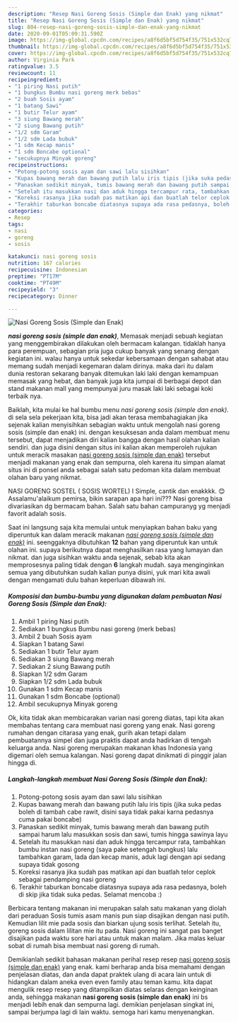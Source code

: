 ```yaml
---
description: "Resep Nasi Goreng Sosis (Simple dan Enak) yang nikmat"
title: "Resep Nasi Goreng Sosis (Simple dan Enak) yang nikmat"
slug: 804-resep-nasi-goreng-sosis-simple-dan-enak-yang-nikmat
date: 2020-09-01T05:09:31.590Z
image: https://img-global.cpcdn.com/recipes/a8f6d5bf5d754f35/751x532cq70/nasi-goreng-sosis-simple-dan-enak-foto-resep-utama.jpg
thumbnail: https://img-global.cpcdn.com/recipes/a8f6d5bf5d754f35/751x532cq70/nasi-goreng-sosis-simple-dan-enak-foto-resep-utama.jpg
cover: https://img-global.cpcdn.com/recipes/a8f6d5bf5d754f35/751x532cq70/nasi-goreng-sosis-simple-dan-enak-foto-resep-utama.jpg
author: Virginia Park
ratingvalue: 3.5
reviewcount: 11
recipeingredient:
- "1 piring Nasi putih"
- "1 bungkus Bumbu nasi goreng merk bebas"
- "2 buah Sosis ayam"
- "1 batang Sawi"
- "1 butir Telur ayam"
- "3 siung Bawang merah"
- "2 siung Bawang putih"
- "1/2 sdm Garam"
- "1/2 sdm Lada bubuk"
- "1 sdm Kecap manis"
- "1 sdm Boncabe optional"
- "secukupnya Minyak goreng"
recipeinstructions:
- "Potong-potong sosis ayam dan sawi lalu sisihkan"
- "Kupas bawang merah dan bawang putih lalu iris tipis (jika suka pedas boleh di tambah cabe rawit, disini saya tidak pakai karna pedasnya cuma pakai boncabe)"
- "Panaskan sedikit minyak, tumis bawang merah dan bawang putih sampai harum lalu masukkan sosis dan sawi, tumis hingga sawinya layu"
- "Setelah itu masukkan nasi dan aduk hingga tercampur rata, tambahkan bumbu instan nasi goreng (saya pake setengah bungkus) lalu tambahkan garam, lada dan kecap manis, aduk lagi dengan api sedang supaya tidak gosong"
- "Koreksi rasanya jika sudah pas matikan api dan buatlah telor ceplok sebagai pendamping nasi goreng"
- "Terakhir taburkan boncabe diatasnya supaya ada rasa pedasnya, boleh di skip jika tidak suka pedas. Selamat mencoba :)"
categories:
- Resep
tags:
- nasi
- goreng
- sosis

katakunci: nasi goreng sosis 
nutrition: 167 calories
recipecuisine: Indonesian
preptime: "PT17M"
cooktime: "PT49M"
recipeyield: "3"
recipecategory: Dinner

---
```



![Nasi Goreng Sosis (Simple dan Enak)](https://img-global.cpcdn.com/recipes/a8f6d5bf5d754f35/751x532cq70/nasi-goreng-sosis-simple-dan-enak-foto-resep-utama.jpg)

<b><i>nasi goreng sosis (simple dan enak)</i></b>, Memasak menjadi sebuah kegiatan yang menggembirakan dilakukan oleh bermacam kalangan. tidaklah hanya para perempuan, sebagian pria juga cukup banyak yang senang dengan kegiatan ini. walau hanya untuk sekedar kebersamaan dengan sahabat atau memang sudah menjadi kegemaran dalam dirinya. maka dari itu dalam dunia restoran sekarang banyak ditemukan laki laki dengan kemampuan memasak yang hebat, dan banyak juga kita jumpai di berbagai depot dan stand makanan mall yang mempunyai juru masak laki laki sebagai koki terbaik nya.

Baiklah, kita mulai ke hal bumbu menu <i>nasi goreng sosis (simple dan enak)</i>. di sela sela pekerjaan kita, bisa jadi akan terasa membahagiakan jika sejenak kalian menyisihkan sebagian waktu untuk mengolah nasi goreng sosis (simple dan enak) ini. dengan kesuksesan anda dalam membuat menu tersebut, dapat menjadikan diri kalian bangga dengan hasil olahan kalian sendiri. dan juga disini dengan situs ini kalian akan memperoleh rujukan untuk meracik masakan <u>nasi goreng sosis (simple dan enak)</u> tersebut menjadi makanan yang enak dan sempurna, oleh karena itu simpan alamat situs ini di ponsel anda sebagai salah satu pedoman kita dalam membuat olahan baru yang nikmat.

NASI GORENG SOSTEL ( SOSIS WORTEL) I Simple, cantik dan enakkkk. 😊 Assalamu&#39;alaikum pemirsa, bikin sarapan apa hari ini??? Nasi goreng bisa divariasikan dg bermacam bahan. Salah satu bahan campuranyg yg menjadi favorit adalah sosis.


Saat ini langsung saja kita memulai untuk menyiapkan bahan baku yang diperuntuk kan dalam meracik makanan <u><i>nasi goreng sosis (simple dan enak)</i></u> ini. seenggaknya dibutuhkan <b>12</b> bahan yang diperuntuk kan untuk olahan ini. supaya berikutnya dapat menghasilkan rasa yang lumayan dan nikmat. dan juga sisihkan waktu anda sejenak, sebab kita akan memprosesnya paling tidak dengan <b>6</b> langkah mudah. saya menginginkan semua yang dibutuhkan sudah kalian punya disini, yuk mari kita awali dengan mengamati dulu bahan keperluan dibawah ini.

<!--inarticleads1-->

##### Komposisi dan bumbu-bumbu yang digunakan dalam pembuatan Nasi Goreng Sosis (Simple dan Enak):

1. Ambil 1 piring Nasi putih
1. Sediakan 1 bungkus Bumbu nasi goreng (merk bebas)
1. Ambil 2 buah Sosis ayam
1. Siapkan 1 batang Sawi
1. Sediakan 1 butir Telur ayam
1. Sediakan 3 siung Bawang merah
1. Sediakan 2 siung Bawang putih
1. Siapkan 1/2 sdm Garam
1. Siapkan 1/2 sdm Lada bubuk
1. Gunakan 1 sdm Kecap manis
1. Gunakan 1 sdm Boncabe (optional)
1. Ambil secukupnya Minyak goreng


Ok, kita tidak akan membicarakan varian nasi goreng diatas, tapi kita akan membahas tentang cara membuat nasi goreng yang enak. Nasi goreng rumahan dengan citarasa yang enak, gurih akan tetapi dalam pembuatannya simpel dan juga praktis dapat anda hadirkan di tengah keluarga anda. Nasi goreng merupakan makanan khas Indonesia yang digemari oleh semua kalangan. Nasi goreng dapat dinikmati di pinggir jalan hingga di. 

<!--inarticleads2-->

##### Langkah-langkah membuat Nasi Goreng Sosis (Simple dan Enak):

1. Potong-potong sosis ayam dan sawi lalu sisihkan
1. Kupas bawang merah dan bawang putih lalu iris tipis (jika suka pedas boleh di tambah cabe rawit, disini saya tidak pakai karna pedasnya cuma pakai boncabe)
1. Panaskan sedikit minyak, tumis bawang merah dan bawang putih sampai harum lalu masukkan sosis dan sawi, tumis hingga sawinya layu
1. Setelah itu masukkan nasi dan aduk hingga tercampur rata, tambahkan bumbu instan nasi goreng (saya pake setengah bungkus) lalu tambahkan garam, lada dan kecap manis, aduk lagi dengan api sedang supaya tidak gosong
1. Koreksi rasanya jika sudah pas matikan api dan buatlah telor ceplok sebagai pendamping nasi goreng
1. Terakhir taburkan boncabe diatasnya supaya ada rasa pedasnya, boleh di skip jika tidak suka pedas. Selamat mencoba :)


Berbicara tentang makanan ini merupakan salah satu makanan yang diolah dari peraduan Sosis tumis asam manis pun siap disajikan dengan nasi putih. Kemudian lilit mie pada sosis dan biarkan ujung sosis terlihat. Setelah itu, goreng sosis dalam lilitan mie itu pada. Nasi goreng ini sangat pas banget disajikan pada waktu sore hari atau untuk makan malam. Jika malas keluar sobat di rumah bisa membuat nasi goreng di rumah. 

Demikianlah sedikit bahasan makanan perihal resep resep <u>nasi goreng sosis (simple dan enak)</u> yang enak. kami berharap anda bisa memahami dengan penjelasan diatas, dan anda dapat praktek ulang di acara lain untuk di hidangkan dalam aneka even even family atau teman kamu. kita dapat mengulik resep resep yang ditampilkan diatas selaras dengan keinginan anda, sehingga makanan <b>nasi goreng sosis (simple dan enak)</b> ini bs menjadi lebih enak dan sempurna lagi. demikian penjelasan singkat ini, sampai berjumpa lagi di lain waktu. semoga hari kamu menyenangkan.
